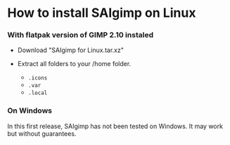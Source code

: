# How to install SAIgimp on Linux
### With flatpak version of GIMP 2.10 instaled
- Download "SAIgimp for Linux.tar.xz"
- Extract all folders to your /home folder.

  - `.icons`
  - `.var`
  - `.local`

### On Windows

In this first release, SAIgimp has not been tested on Windows. It may work but without guarantees.
